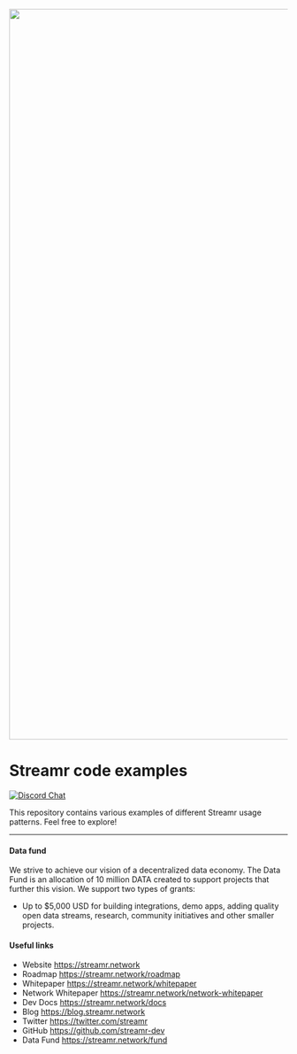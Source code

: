 <p align="center">
  <a href="https://streamr.network">
    <img alt="Streamr" src="https://raw.githubusercontent.com/streamr-dev/network-monorepo/main/packages/client/readme-header-img.png" width="1320" />
  </a>
</p>

# Streamr code examples
[![Discord Chat](https://img.shields.io/discord/801574432350928907.svg?label=Discord&logo=Discord&colorB=7289da)](https://discord.gg/FVtAph9cvz)

This repository contains various examples of different Streamr usage patterns. Feel free to explore!

---

#### Data fund
We strive to achieve our vision of a decentralized data economy. The Data Fund is an allocation of 10 million DATA created to support projects that further this vision. We support two types of grants:

- Up to $5,000 USD for building integrations, demo apps, adding quality open data streams, research, community initiatives and other smaller projects.

#### Useful links
- Website https://streamr.network
- Roadmap https://streamr.network/roadmap
- Whitepaper https://streamr.network/whitepaper
- Network Whitepaper https://streamr.network/network-whitepaper
- Dev Docs https://streamr.network/docs
- Blog https://blog.streamr.network
- Twitter https://twitter.com/streamr
- GitHub https://github.com/streamr-dev
- Data Fund https://streamr.network/fund

